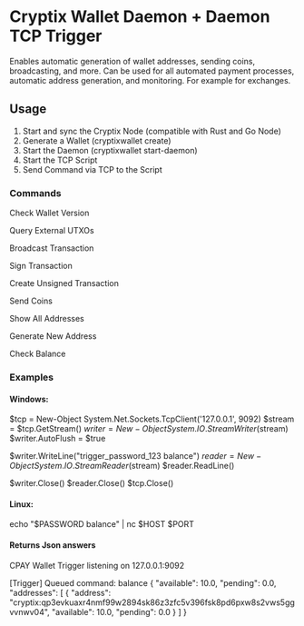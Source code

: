 # Cryptix Wallet Daemon + Daemon TCP Trigger

Enables automatic generation of wallet addresses, sending coins, broadcasting, and more. Can be used for all automated payment processes, automatic address generation, and monitoring. For example for exchanges.

## Usage

1. Start and sync the Cryptix Node (compatible with Rust and Go Node)
2. Generate a Wallet (cryptixwallet create)
3. Start the Daemon (cryptixwallet start-daemon)
4. Start the TCP Script
5. Send Command via TCP to the Script

### Commands
Check Wallet Version

Query External UTXOs

Broadcast Transaction

Sign Transaction

Create Unsigned Transaction

Send Coins

Show All Addresses

Generate New Address

Check Balance


### Examples

#### Windows:

$tcp = New-Object System.Net.Sockets.TcpClient('127.0.0.1', 9092)
$stream = $tcp.GetStream()
$writer = New-Object System.IO.StreamWriter($stream)
$writer.AutoFlush = $true

$writer.WriteLine("trigger_password_123 balance")
$reader = New-Object System.IO.StreamReader($stream)
$reader.ReadLine()  

$writer.Close()
$reader.Close()
$tcp.Close()


#### Linux:

echo "$PASSWORD balance" | nc $HOST $PORT


#### Returns Json answers

CPAY Wallet Trigger listening on 127.0.0.1:9092


[Trigger] Queued command: balance
{
  "available": 10.0,
  "pending": 0.0,
  "addresses": [
    {
      "address": "cryptix:qp3evkuaxr4nmf99w2894sk86z3zfc5v396fsk8pd6pxw8s2vws5ggvvnwv04",
      "available": 10.0,
      "pending": 0.0
    }
  ]
}


